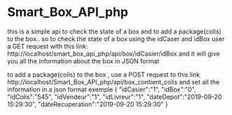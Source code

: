 # Smart_Box_API_php
this is a simple api to check the state of a box and to add a package(colis) to the box.. so
to check the state of a box using the idCaser and idBox 
user a GET request with this link: http://localhost/smart_box_api_php/api/box/idCasier/idBox
and it will give you all the information about the box in JSON format

to add a package(colis) to the box , use a POST request to this link http://localhost/Smart_Box_API_php/api/box_contient_colis
and set all the information in a json format 
exemple 
     {
     "idCasier":"1",
     "idBox":"0",
     "idColis":"545",
     "idVendeur":"1",
     "idLivreur":"1",
     "dateDepot":"2019-09-20 15:29:30",
     "dateRecuperation":"2019-09-20 15:29:30"
     }
